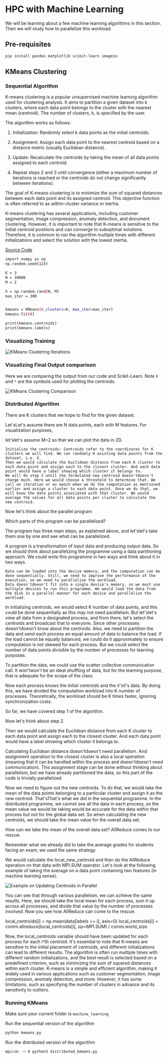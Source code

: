 # HPC with Machine Learning

We will be learning about a few machine learning algorithms in this section. 
Then we will study how to parallelize this workload.

## Pre-requisites

```bash
pip install pandas matplotlib scikit-learn imageio
```


## KMeans Clustering

### Sequential Algorithm

K-means clustering is a popular unsupervised machine learning algorithm used for clustering analysis. It aims to partition a given dataset into k clusters, where each data point belongs to the cluster with the nearest mean (centroid). The number of clusters, k, is specified by the user.

The algorithm works as follows:

1. Initialization: Randomly select k data points as the initial centroids.

2. Assignment: Assign each data point to the nearest centroid based on a distance metric (usually Euclidean distance).

3. Update: Recalculate the centroids by taking the mean of all data points assigned to each centroid.

4. Repeat steps 2 and 3 until convergence (either a maximum number of iterations is reached or the centroids do not change significantly between iterations).

The goal of K-means clustering is to minimize the sum of squared distances between each data point and its assigned centroid. This objective function is often referred to as within-cluster variance or inertia.

K-means clustering has several applications, including customer segmentation, image compression, anomaly detection, and document clustering. However, it is important to note that K-means is sensitive to the initial centroid positions and can converge to suboptimal solutions. Therefore, it is common to run the algorithm multiple times with different initializations and select the solution with the lowest inertia.

[Source Code](kmeans.py)

```bash
import numpy as np
np.random.seed(123)

K = 3
N = 10000
M = 2

X = np.random.rand(N, M)
max_iter = 300


kmeans = KMeans(n_clusters=K, max_iter=max_iter)
kmeans.fit(X)

print(kmeans.centroids)
print(kmeans.labels)

```

### Visualizing Training

![KMeans Clustering Iterations](images/kmeans_clustering_animate.gif "KMeans Clustering Iterations")


### Visualizing Final Output comparison

Here we are comparing the output from our code and Scikit-Learn.
Note `X` and `*` are the symbols used for plotting the centroids.

![KMeans Clustering Comparison](images/kmeans_comparison_plot.png "KMeans Clustering Comaprison")


### Distributed Algorithm

There are K clusters that we hope to find for the given dataset.

Let'sLet's assume there are N data points, each with M features. For visualization purposes,

let'slet's assume M=2 so that we can plot the data in 2D.

    Initialize the centroids: Centroids refer to the coordinates for K clusters we will find. We can randomly K existing data points from the dataset, i.e. X.
    Then we would calculate the Euclidean distance from each K cluster to each data point and assign each to the closest cluster. And each data point would have a label showing which cluster it belongs to.
    We will do step 2 until the formulated new centroid doesn'tdoesn't change much. Here we would choose a threshold to determine that. We call an iteration or an epoch when we do the computation as mentioned earlier and assign a cluster to each data point. Once we do that, we will know the data points associated with that cluster. We would average the values for all data points per cluster to calculate the new centroid.

Now let's think about the parallel program

Which parts of this program can be parallelized?

The program has three main steps, as explained above, and let'slet's take them one by one and see what can be parallelized.

A program is a transformation of input data and producing output data. So we should think about parallelizing the programme using a data partitioning approach. We could write this programme in two ways and think about it in two ways.

    Data can be loaded into the device memory, and the computation can be done sequentially. Still, we need to improve the performance of the execution, so we need to parallelize the workload.
    Data doesn'tdoesn't fit into a single device's memory, so we must use multiple devices to run this programme. We would load the data from the disk in a parallel manner for each device and parallelize the workload.

In initializing centroids, we would select K number of data points, and this could be done sequentially as this may not need parallelism. But let'slet's view all data from a designated process, and from there, let's select the centroids and broadcast that to everyone. Since other processes doesn'tdoesn't know about the centroids. Also, we need to partition the data and send each process an equal amount of data to balance the load. If the load cannot be equally balanced, we could do it approximately to ensure computation is not skewed for each process. But we could select the number of data points divisible by the number of processes for learning purposes.

To partition the data, we could use the scatter collective communication call. It won'twon't be an ideal shuffling of data, but for the learning purpose, that is adequate for the scope of the class.

Now each process knows the initial centroids and the it'sit's data. By doing this, we have divided the computation workload into K number of processes. Theoretically, the workload should be K times faster, ignoring synchronization costs.

So far, we have covered step 1 of the algorithm.

Now let's think about step 2.


Then we would calculate the Euclidean distance from each K cluster to each data point and assign each to the closest cluster. And each data point would have a label showing which cluster it belongs to.

Calculating Euclidean distance doesn'tdoesn't need parallelism. And assignment operation to the closest cluster is also a local operation (meaning that it can be handled within the process and doesn'tdoesn't need communication). This assignment stage can be done without thinking about parallelism, but we have already partitioned the data, so this part of the code is trivially parallelized.

Now we need to figure out the new centroids. To do that, we would take the mean of the data points belonging to a particular cluster and assign it as the new centroid. That'sThat's what we did in the sequential programme. In the distributed programme, we cannot see all the data in each process, so the mean value we would be taking would be accurate for the data within that process but not for the global data set. So when calculating the new centroids, we should take the mean value for the overall data set.

How can we take the mean of the overall data set? AllReduce comes to our rescue.

Remember what we already did to take the average grades for students facing an exam; we used the same strategy.

We would calculate the local_new_centroid and then do the AllReduce operation on that data with MPI.SUM operator. Let's look at the following example of taking the average on a data point containing two features (in machine learning sense).

![Example on Updating Centroids in Parallel](images/kmean_centroid_update_parallel.png "Update Centroids in Parallel")

You can see that through various parallelism, we can achieve the same results. Here, we should take the local mean for each process, sum it up across all processes, and divide that value by the number of processes involved. Now you see how AllReduce can come to the rescue.

local_centroids[i] = np.mean(data[labels == i], axis=0)
local_centroids[i] = comm.allreduce(local_centroids[i], op=MPI.SUM) / comm.world_size

Now, the local_centroids variable should have been updated for each process for each i^th centroid.
It's essential to note that K-means are sensitive to the initial placement of centroids, and different initializations can lead to different results.
The algorithm is often run multiple times with different random initializations, and the best result is selected based on a predefined criterion, such as minimizing the sum of squared distances within each cluster.
K-means is a simple and efficient algorithm, making it widely used in various applications such as customer segmentation, image compression, anomaly detection, and more.
However, it has some limitations, such as specifying the number of clusters in advance and its sensitivity to outliers.

### Running KMeans

Make sure your current folder is `machine_learning`

Run the sequential version of the algorithm

```bash
python kmeans.py
```

Run the distributed version of the algorithm

```bash
mpirun -n 4 python3 distributed_kmeans.py
```